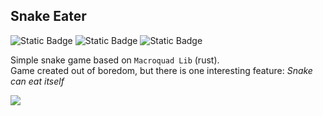 ## Snake Eater
![Static Badge](https://img.shields.io/badge/rust-red?style=for-the-badge&label=Language&color=%23ff0d0d)
![Static Badge](https://img.shields.io/badge/game-red?style=for-the-badge&label=category&color=%23ff0d0d)
![Static Badge](https://img.shields.io/badge/macroquad-red?style=for-the-badge&label=library&color=%23ff0d0d)

Simple snake game based on `Macroquad Lib` (rust).<br>
Game created out of boredom, but there is one interesting feature: _Snake can eat itself_

<div>
  <img src="https://github.com/mealet/snake-eater-rs/assets/110933288/1c98f930-bead-4710-8a98-cb6ee22feac7" />
</div>
